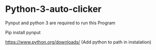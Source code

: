 # Python-3-auto-clicker
Pynput and python 3 are required to run this Program

Pip install pynput

https://www.python.org/downloads/ (Add python to path in instalation)


